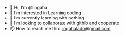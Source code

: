 - 👋 Hi, I’m @lingaha
- 👀 I’m interested in Learning coding
- 🌱 I’m currently learning with nothing
- 💞️ I’m looking to collaborate with githib and cooperate 
- 📫 How to reach me thro lingahalado@gmail.com

<!---
lingaha/lingaha is a ✨ special ✨ repository because its `README.md` (this file) appears on your GitHub profile.
You can click the Preview link to take a look at your changes.
--->
